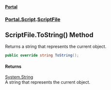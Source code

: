 #### [Portal](index.md 'index')
### [Portal.Script](Portal.Script.md 'Portal.Script').[ScriptFile](ScriptFile.md 'Portal.Script.ScriptFile')

## ScriptFile.ToString() Method

Returns a string that represents the current object.

```csharp
public override string ToString();
```

#### Returns
[System.String](https://docs.microsoft.com/en-us/dotnet/api/System.String 'System.String')  
A string that represents the current object.